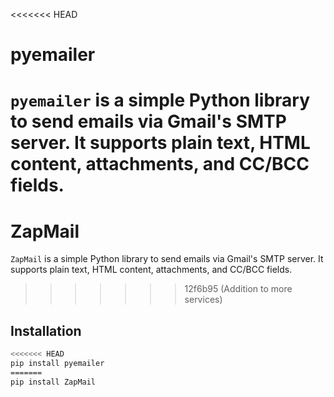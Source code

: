 <<<<<<< HEAD
# pyemailer

`pyemailer` is a simple Python library to send emails via Gmail's SMTP server. It supports plain text, HTML content, attachments, and CC/BCC fields.
=======
# ZapMail

`ZapMail` is a simple Python library to send emails via Gmail's SMTP server. It supports plain text, HTML content, attachments, and CC/BCC fields.
>>>>>>> 12f6b95 (Addition to more services)

## Installation

```bash
<<<<<<< HEAD
pip install pyemailer
=======
pip install ZapMail

